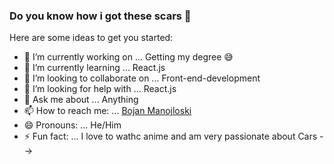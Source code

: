 ### Do you know how i got these scars :knife: 


Here are some ideas to get you started:

- 🔭 I’m currently working on ... Getting my degree :sweat_smile:
- 🌱 I’m currently learning ... React.js
- 👯 I’m looking to collaborate on ... Front-end-development
- 🤔 I’m looking for help with ... React.js
- 💬 Ask me about ... Anything
- 📫 How to reach me: ... [Bojan Manojloski](mailto:bojanmanojloski@gmail.com?subject=[Wewouldliketotalk])
- 😄 Pronouns: ... He/Him
- ⚡ Fun fact: ... I love to wathc anime and am very passionate about Cars
-->

